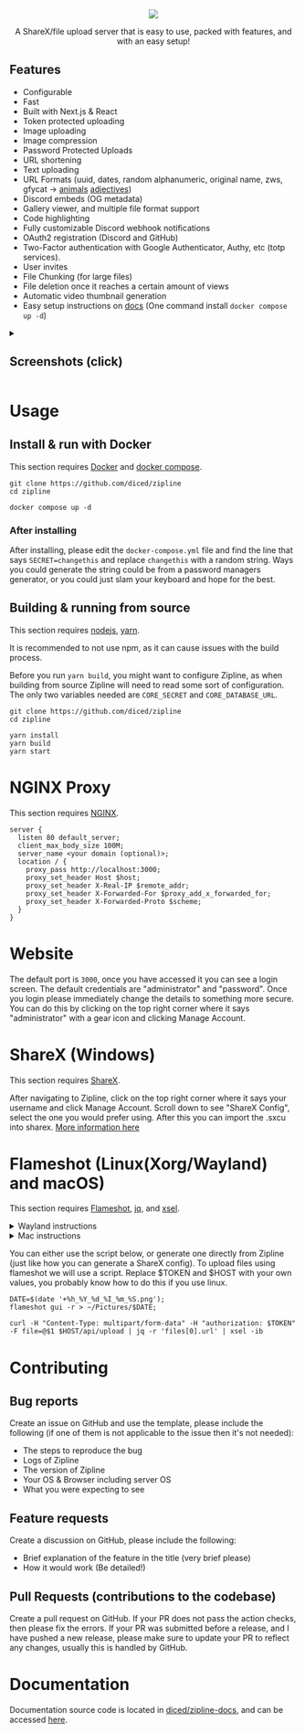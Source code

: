 <div align="center">
  <img src="https://i.imgur.com/HeFsFvg.png"/>

A ShareX/file upload server that is easy to use, packed with features, and with an easy setup!


</div>

## Features

- Configurable
- Fast
- Built with Next.js & React
- Token protected uploading
- Image uploading
- Image compression
- Password Protected Uploads
- URL shortening
- Text uploading
- URL Formats (uuid, dates, random alphanumeric, original name, zws, gfycat -> [animals](https://assets.gfycat.com/animals) [adjectives](https://assets.gfycat.com/adjectives))
- Discord embeds (OG metadata)
- Gallery viewer, and multiple file format support
- Code highlighting
- Fully customizable Discord webhook notifications
- OAuth2 registration (Discord and GitHub)
- Two-Factor authentication with Google Authenticator, Authy, etc (totp services).
- User invites
- File Chunking (for large files)
- File deletion once it reaches a certain amount of views
- Automatic video thumbnail generation
- Easy setup instructions on [docs](https://zipl.vercel.app/) (One command install `docker compose up -d`)

<details>
  <summary><h2>Screenshots (click)</h2></summary>
  
  View full album at [imgur](https://imgur.com/a/GzyowZ7)
  
  ![Login Page](https://i.imgur.com/14Er7qt.png)
  ![Dashboard](https://i.imgur.com/3JK5bp6.png)
  ![Files Page](https://i.imgur.com/grIaDs8.png)
</details>

# Usage

## Install & run with Docker

This section requires [Docker](https://docs.docker.com/get-docker/) and [docker compose](https://docs.docker.com/compose/install/).

```shell
git clone https://github.com/diced/zipline
cd zipline

docker compose up -d
```

### After installing

After installing, please edit the `docker-compose.yml` file and find the line that says `SECRET=changethis` and replace `changethis` with a random string.
Ways you could generate the string could be from a password managers generator, or you could just slam your keyboard and hope for the best.

## Building & running from source

This section requires [nodejs](https://nodejs.org), [yarn](https://yarnpkg.com/).

It is recommended to not use npm, as it can cause issues with the build process.

Before you run `yarn build`, you might want to configure Zipline, as when building from source Zipline will need to read some sort of configuration. The only two variables needed are `CORE_SECRET` and `CORE_DATABASE_URL`.

```shell
git clone https://github.com/diced/zipline
cd zipline

yarn install
yarn build
yarn start
```

# NGINX Proxy

This section requires [NGINX](https://nginx.org/).

```nginx
server {
  listen 80 default_server;
  client_max_body_size 100M;
  server_name <your domain (optional)>;
  location / {
    proxy_pass http://localhost:3000;
    proxy_set_header Host $host;
    proxy_set_header X-Real-IP $remote_addr;
    proxy_set_header X-Forwarded-For $proxy_add_x_forwarded_for;
    proxy_set_header X-Forwarded-Proto $scheme;
  }
}
```

# Website

The default port is `3000`, once you have accessed it you can see a login screen. The default credentials are "administrator" and "password". Once you login please immediately change the details to something more secure. You can do this by clicking on the top right corner where it says "administrator" with a gear icon and clicking Manage Account.

# ShareX (Windows)

This section requires [ShareX](https://www.getsharex.com/).

After navigating to Zipline, click on the top right corner where it says your username and click Manage Account. Scroll down to see "ShareX Config", select the one you would prefer using. After this you can import the .sxcu into sharex. [More information here](https://zipl.vercel.app/docs/guides/uploaders/sharex)

# Flameshot (Linux(Xorg/Wayland) and macOS)

This section requires [Flameshot](https://www.flameshot.org/), [jq](https://stedolan.github.io/jq/), and [xsel](https://github.com/kfish/xsel).

<details>
  <summary>Wayland instructions</summary>
  
If using wayland you will need to have [wl-clipboard](https://github.com/bugaevc/wl-clipboard) installed, for the `wl-copy` command.

If you are not using GNOME/KDE/Qtile/Sway, and are using something like a wlroots-based compositor (ex. [Hyprland](https://github.com/hyprwm/Hyprland/), [River](https://github.com/riverwm/river), etc), you will need to set the `XDG_CURRENT_DESKTOP` environment variable to `sway`, which will just override it for this script. Adding `export XDG_CURRENT_DESKTOP=sway` to the start of the script will work.

After this, replace the `xsel -ib` with `wl-copy` in the script.

</details>

<details>
  <summary>Mac instructions</summary>

If using macOS, you can replace the `xsel -ib` with `pbcopy` in the script.

</details>

You can either use the script below, or generate one directly from Zipline (just like how you can generate a ShareX config).
To upload files using flameshot we will use a script. Replace $TOKEN and $HOST with your own values, you probably know how to do this if you use linux.

```shell
DATE=$(date '+%h_%Y_%d_%I_%m_%S.png');
flameshot gui -r > ~/Pictures/$DATE;

curl -H "Content-Type: multipart/form-data" -H "authorization: $TOKEN" -F file=@$1 $HOST/api/upload | jq -r 'files[0].url' | xsel -ib
```

# Contributing

## Bug reports

Create an issue on GitHub and use the template, please include the following (if one of them is not applicable to the issue then it's not needed):

- The steps to reproduce the bug
- Logs of Zipline
- The version of Zipline
- Your OS & Browser including server OS
- What you were expecting to see

## Feature requests

Create a discussion on GitHub, please include the following:

- Brief explanation of the feature in the title (very brief please)
- How it would work (Be detailed!)

## Pull Requests (contributions to the codebase)

Create a pull request on GitHub. If your PR does not pass the action checks, then please fix the errors. If your PR was submitted before a release, and I have pushed a new release, please make sure to update your PR to reflect any changes, usually this is handled by GitHub.

# Documentation

Documentation source code is located in [diced/zipline-docs](https://github.com/diced/zipline-docs), and can be accessed [here](https://zipl.vercel.app).
